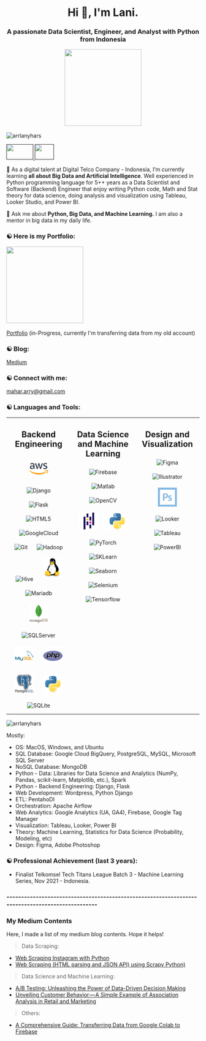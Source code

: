 <h1 align="center">Hi 👋, I'm Lani.</h1>
<h3 align="center">A passionate Data Scientist, Engineer, and Analyst with Python from Indonesia</h3>

<p align="center"> <img src="https://media.tenor.com/Ee2YBub-LQ8AAAAi/xiaoxiongmao.gif" width="200" height="200"/> </p>

<p align="left"> <img src="https://komarev.com/ghpvc/?username=arrlanyhars&label=Profile%20views&color=0e75b6&style=flat" alt="arrlanyhars" /> </p>  <a href="" target="_blank" rel="noreferrer"> <img src="https://raw.githubusercontent.com/innng/innng/master/assets/kyubey.gif" alt="" width="70" height="40"/> </a> <a href="" target="_blank" rel="noreferrer"> <img src="https://camo.githubusercontent.com/be37cdc8f930300096c506ad4574eaae977c48fbb2705cfcb92f4eeab8282c7a/68747470733a2f2f6d656469612e67697068792e636f6d2f6d656469612f56674344417a634b767352364f4d307557672f67697068792e676966" alt="" width="50" height="40"/> </a>

🌱 As a digital talent at Digital Telco Company - Indonesia, I’m currently learning **all about Big Data and Artificial Intelligence**. Well experienced in Python programming language for 5++ years as a Data Scientist and Software (Backend) Engineer that enjoy writing Python code, Math and Stat theory for data science, doing analysis and visualization using Tableau, Looker Studio, and Power BI.

💬 Ask me about **Python, Big Data, and Machine Learning.** I am also a mentor in big data in my daily life.

<h3 align="left">☯️ Here is my Portfolio: </h3>

  <img src="https://carechemistry.com/images/giphy.gif" width="200" height="200"/> </p> [Portfolio](https://github.com/arrlanyhars/portfolio)   (in-Progress, currently I'm transferring data from my old account)

<h3 align="left">☯️ Blog: </h3>

  [Medium](https://arrlany.medium.com)
 
<h3 align="left">☯️ Connect with me: </h3>

  mahar.arry@gmail.com

<h3 align="left">☯️ Languages and Tools:</h3>
<table><tr><td valign="top" width="33%">

<h2 align="center">Backend Engineering </h2>
<div align="center">  
<img style="margin: 10px" src="https://raw.githubusercontent.com/devicons/devicon/master/icons/amazonwebservices/amazonwebservices-original-wordmark.svg" alt="AWS" height="50" />  
<img style="margin: 10px" src="https://cdn.worldvectorlogo.com/logos/django.svg" alt="Django" height="50" />  
<img style="margin: 10px" src="https://www.vectorlogo.zone/logos/pocoo_flask/pocoo_flask-icon.svg" alt="Flask" height="50" />  
<img style="margin: 10px" src="https://profilinator.rishav.dev/skills-assets/html5-original-wordmark.svg" alt="HTML5" height="50" />  
<img style="margin: 10px" src="https://www.vectorlogo.zone/logos/google_cloud/google_cloud-icon.svg" alt="GoogleCloud" height="50" />  
<img style="margin: 10px" src="https://www.vectorlogo.zone/logos/git-scm/git-scm-icon.svg" alt="Git" height="50" />  
<img style="margin: 10px" src="https://www.vectorlogo.zone/logos/apache_hadoop/apache_hadoop-icon.svg" alt="Hadoop" height="50" />  
<img style="margin: 10px" src="https://www.vectorlogo.zone/logos/apache_hive/apache_hive-icon.svg" alt="Hive" height="50" />  
<img style="margin: 10px" src="https://raw.githubusercontent.com/devicons/devicon/master/icons/linux/linux-original.svg" alt="Linux" height="50" />  
<img style="margin: 10px" src="https://www.vectorlogo.zone/logos/mariadb/mariadb-icon.svg" alt="Mariadb" height="50" />  
<img style="margin: 10px" src="https://raw.githubusercontent.com/devicons/devicon/master/icons/mongodb/mongodb-original-wordmark.svg" alt="MongoDB" height="50" />  
<img style="margin: 10px" src="https://www.svgrepo.com/show/303229/microsoft-sql-server-logo.svg" alt="SQLServer" height="50" />  
<img style="margin: 10px" src="https://raw.githubusercontent.com/devicons/devicon/master/icons/mysql/mysql-original-wordmark.svg" alt="MySQL" height="50" />  
<img style="margin: 10px" src="https://raw.githubusercontent.com/devicons/devicon/master/icons/php/php-original.svg" alt="PHP" height="50" />  
<img style="margin: 10px" src="https://raw.githubusercontent.com/devicons/devicon/master/icons/postgresql/postgresql-original-wordmark.svg" alt="PostgreSQL" height="50" />  
<img style="margin: 10px" src="https://raw.githubusercontent.com/devicons/devicon/master/icons/python/python-original.svg" alt="Python" height="50" />  
<img style="margin: 10px" src="https://www.vectorlogo.zone/logos/sqlite/sqlite-icon.svg" alt="SQLite" height="50" />  
</div></td><td valign="top" width="33%">

<h2 align="center">Data Science and Machine Learning </h2>
<div align="center">  
<img style="margin: 10px" src="https://www.vectorlogo.zone/logos/firebase/firebase-icon.svg" alt="Firebase" height="50" />  
<img style="margin: 10px" src="https://upload.wikimedia.org/wikipedia/commons/2/21/Matlab_Logo.png" alt="Matlab" height="50" />  
<img style="margin: 10px" src="https://www.vectorlogo.zone/logos/opencv/opencv-icon.svg" alt="OpenCV" height="50" />  
<img style="margin: 10px" src="https://raw.githubusercontent.com/devicons/devicon/2ae2a900d2f041da66e950e4d48052658d850630/icons/pandas/pandas-original.svg" alt="Pandas" height="50" />  
<img style="margin: 10px" src="https://raw.githubusercontent.com/devicons/devicon/master/icons/python/python-original.svg" alt="Python" height="50" />  
<img style="margin: 10px" src="https://www.vectorlogo.zone/logos/pytorch/pytorch-icon.svg" alt="PyTorch" height="50" />  
<img style="margin: 10px" src="https://upload.wikimedia.org/wikipedia/commons/0/05/Scikit_learn_logo_small.svg" alt="SKLearn" height="50" />  
<img style="margin: 10px" src="https://seaborn.pydata.org/_images/logo-mark-lightbg.svg" alt="Seaborn" height="50" />  
<img style="margin: 10px" src="https://raw.githubusercontent.com/detain/svg-logos/780f25886640cef088af994181646db2f6b1a3f8/svg/selenium-logo.svg" alt="Selenium" height="50" />  
<img style="margin: 10px" src="https://www.vectorlogo.zone/logos/tensorflow/tensorflow-icon.svg" alt="Tensorflow" height="50" />   
</div></td><td valign="top" width="33%">


<h2 align="center">Design and Visualization </h2>
<div align="center">
<img style="margin: 10px" src="https://www.vectorlogo.zone/logos/figma/figma-icon.svg" alt="Figma" height="50" />  
<img style="margin: 10px" src="https://www.vectorlogo.zone/logos/adobe_illustrator/adobe_illustrator-icon.svg" alt="Illustrator" height="50" />  
<img style="margin: 10px" src="https://raw.githubusercontent.com/devicons/devicon/master/icons/photoshop/photoshop-line.svg" alt="Photoshop" height="50" />   
<img style="margin: 10px" src="https://media.licdn.com/dms/image/D5612AQG_qZMMQLO7-Q/article-cover_image-shrink_600_2000/0/1676926985196?e=2147483647&v=beta&t=5ZFbE26yiX5gJK9fQ6YvvoiNDjBjTei5MLNXtC0A6VE" alt="Looker" height="50" />  
<img style="margin: 10px" src="https://logos-world.net/wp-content/uploads/2021/10/Tableau-Emblem.png" alt="Tableau" height="50" />  
<img style="margin: 10px" src="https://encrypted-tbn0.gstatic.com/images?q=tbn:ANd9GcSZ6IenOcxy6bKsRQs64dC_u3rWj5HlHq-vyLgaNrXleslUx_6cp3dgfdt5bilCWh7X6fM&usqp=CAU" alt="PowerBI" height="50" /> 
</div></td></table>

<p><img align="center" src="https://github-readme-stats.vercel.app/api/top-langs?username=arrlanyhars&show_icons=true&locale=en&layout=compact" alt="arrlanyhars" /></p>

Mostly:
 - OS: MacOS, Windows, and Ubuntu
 - SQL Database: Google Cloud BigQuery, PostgreSQL, MySQL, Microsoft SQL Server
 - NoSQL Database: MongoDB
 - Python - Data: Libraries for Data Science and Analytics (NumPy, Pandas, scikit-learn, Matplotlib, etc.), Spark
 - Python - Backend Engineering: Django, Flask
 - Web Development: Wordpress, Python Django
 - ETL: PentahoDI
 - Orchestration: Apache Airflow
 - Web Analytics: Google Analytics (UA, GA4), Firebase, Google Tag Manager
 - Visualization: Tableau, Looker, Power BI
 - Theory: Machine Learning, Statistics for Data Science (Probability, Modeling, etc)
 - Design: Figma, Adobe Photoshop

<h3 align="left">☯️ Professional Achievement (last 3 years): </h3>

  - Finalist Telkomsel Tech Titans League Batch 3 - Machine Learning Series, Nov 2021 - Indonesia.

<h3 align="left">------------------------------------------------------------------------------------------------</h3>
<h3 align="left">My Medium Contents</h3>
Here, I made a list of my medium blog contents. Hope it helps!

> Data Scraping:
 - [Web Scraping Instagram with Python](https://medium.com/analytics-vidhya/web-scraping-instagram-with-selenium-python-b8e77af32ad4) 
 - [Web Scraping (HTML parsing and JSON API) using Scrapy Python)](https://medium.com/analytics-vidhya/web-scraping-instagram-with-selenium-python-b8e77af32ad4)

> Data Science and Machine Learning:
 - [A/B Testing: Unleashing the Power of Data-Driven Decision Making](https://arrlany.medium.com/a-b-testing-unleashing-the-power-of-data-driven-decision-making-2a299422e702)
 - [Unveiling Customer Behavior — A Simple Example of Association Analysis in Retail and Marketing](https://arrlany.medium.com/a-simple-example-of-association-analysis-in-retail-and-marketing-9de5b9f9675b)


> Others:
 - [A Comprehensive Guide: Transferring Data from Google Colab to Firebase](https://arrlany.medium.com/a-comprehensive-guide-transferring-data-from-google-colab-to-firebase-1df8669c19fe)
